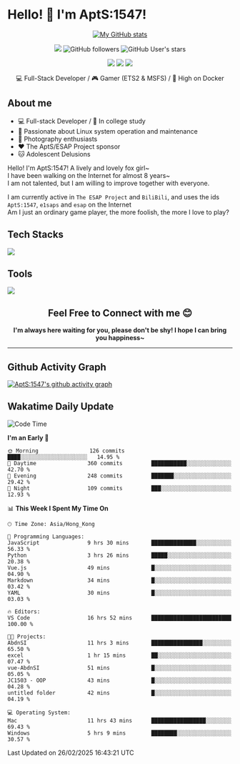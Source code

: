 # Hello! 👋 I'm AptS:1547! 

<div align="center">

 [![My GitHub stats](https://github-readme-stats.vercel.app/api?username=AptS-1547&show_icons=true&theme=transparent)](https://github.com/AptS-1547)

 ![](https://komarev.com/ghpvc/?username=AptS-1547&color=blue&style=flat-square)
 ![GitHub followers](https://img.shields.io/github/followers/AptS-1547?style=flat-square)
 ![GitHub User's stars](https://img.shields.io/github/stars/AptS-1547?style=flat-square)
 
 [![](https://img.shields.io/badge/website-4493f8?style=for-the-badge&logo=About.me&logoColor=white)](https://esaps.net/)
 [![](https://img.shields.io/badge/RSS-4493f8?style=for-the-badge&logo=rss&logoColor=white)](https://esaps.net/feed/)
 [![](https://img.shields.io/badge/Email-4493f8?style=for-the-badge&logo=gmail&logoColor=white)](mailto:apts-1547@esaps.net)

 💻 Full-Stack Developer / 🎮 Gamer (ETS2 & MSFS) / 🐋 High on Docker

</div>

## About me

- 💻 Full-stack Developer / 🏫 In college study
- 📶 Passionate about Linux system operation and maintenance
- 📸 Photography enthusiasts
- ❤ The AptS/ESAP Project sponsor
- 🐱 Adolescent Delusions

Hello! I'm AptS:1547! A lively and lovely fox girl~  
I have been walking on the Internet for almost 8 years~  
I am not talented, but I am willing to improve together with everyone.  

I am currently active in `The ESAP Project` and `BiliBili`, and uses the ids `AptS:1547`, `e1saps` and `esap` on the Internet  
Am I just an ordinary game player, the more foolish, the more I love to play?  

## Tech Stacks
<a href="https://skillicons.dev">
  <img src="https://skillicons.dev/icons?i=py,arduino,php,html,css,javascript,typescript,bash,java,kotlin,vue,go,nodejs,cpp,rust,tailwind" />
</a>
   
## Tools

<a href="https://skillicons.dev">
  <img src="https://skillicons.dev/icons?i=ae,pr,ps,au,blender,visualstudio,vscode,androidstudio,idea,anaconda,gradle,maven,npm,vite,yarn,cloudflare,docker,git,github,githubactions,jenkins,nginx,workers,wordpress,sentry,grafana,prometheus,postgres,mysql,mongodb,redis" />
</a>

## <div align="center"> Feel Free to Connect with me 😊 </div>

**<div align="center">I'm always here waiting for you, please don't be shy! I hope I can bring you happiness~</div>**

----------------------

## Github Activity Graph

[![AptS:1547's github activity graph](https://github-readme-activity-graph.vercel.app/graph?username=AptS-1547&theme=react-dark)](https://github.com/AptS-1547)

## Wakatime Daily Update

<!--START_SECTION:waka-->
![Code Time](http://img.shields.io/badge/Code%20Time-260%20hrs%201%20min-blue)

**I'm an Early 🐤** 

```text
🌞 Morning                126 commits         ████░░░░░░░░░░░░░░░░░░░░░   14.95 % 
🌆 Daytime                360 commits         ███████████░░░░░░░░░░░░░░   42.70 % 
🌃 Evening                248 commits         ███████░░░░░░░░░░░░░░░░░░   29.42 % 
🌙 Night                  109 commits         ███░░░░░░░░░░░░░░░░░░░░░░   12.93 % 
```


📊 **This Week I Spent My Time On** 

```text
🕑︎ Time Zone: Asia/Hong_Kong

💬 Programming Languages: 
JavaScript               9 hrs 30 mins       ██████████████░░░░░░░░░░░   56.33 % 
Python                   3 hrs 26 mins       █████░░░░░░░░░░░░░░░░░░░░   20.38 % 
Vue.js                   49 mins             █░░░░░░░░░░░░░░░░░░░░░░░░   04.90 % 
Markdown                 34 mins             █░░░░░░░░░░░░░░░░░░░░░░░░   03.42 % 
YAML                     30 mins             █░░░░░░░░░░░░░░░░░░░░░░░░   03.03 % 

🔥 Editors: 
VS Code                  16 hrs 52 mins      █████████████████████████   100.00 % 

🐱‍💻 Projects: 
AbdnSI                   11 hrs 3 mins       ████████████████░░░░░░░░░   65.50 % 
excel                    1 hr 15 mins        ██░░░░░░░░░░░░░░░░░░░░░░░   07.47 % 
vue-AbdnSI               51 mins             █░░░░░░░░░░░░░░░░░░░░░░░░   05.05 % 
JC1503 - OOP             43 mins             █░░░░░░░░░░░░░░░░░░░░░░░░   04.28 % 
untitled folder          42 mins             █░░░░░░░░░░░░░░░░░░░░░░░░   04.19 % 

💻 Operating System: 
Mac                      11 hrs 43 mins      █████████████████░░░░░░░░   69.43 % 
Windows                  5 hrs 9 mins        ████████░░░░░░░░░░░░░░░░░   30.57 % 
```


 Last Updated on 26/02/2025 16:43:21 UTC
<!--END_SECTION:waka-->
